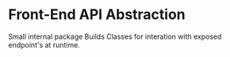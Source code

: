 # Front-End API Abstraction

Small internal package Builds Classes for interation with exposed endpoint's at runtime.

